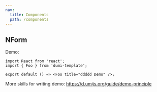 ```yaml
---
nav:
  title: Components
  path: /components
---
```


## NForm

Demo:

```tsx
import React from 'react';
import { Foo } from 'dumi-template';

export default () => <Foo title="ddddd Demo" />;
```

More skills for writing demo: https://d.umijs.org/guide/demo-principle
